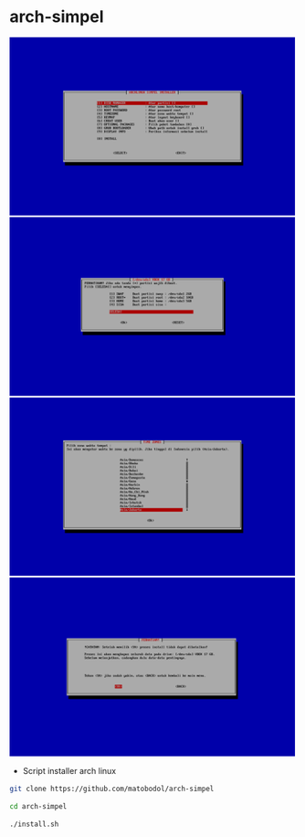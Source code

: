 # arch-simpel

<img src="main.png" alt="main" width="500"/> <img src="diskmanager.png" alt="diskmanager" width="500"/>
<img src="timezone.png" alt="timezone" width="500"/> <img src="confirm.png" alt="confirm" width="500"/>

* Script installer arch linux

```bash
git clone https://github.com/matobodol/arch-simpel
```
```bash
cd arch-simpel
```
```bash
./install.sh
